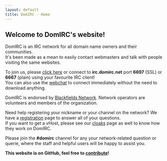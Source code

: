 ```yaml
---
layout: default
title: DomIRC - Home
---
```


## Welcome to DomIRC's website!

DomIRC is an IRC network for all domain name owners and their communities.  
It's been made as a mean to easily contact webmasters and talk with people visiting the same websites.  

To join us, please [click here](ircs://irc.domirc.net:6697) or connect to **irc.domirc.net** port **6697** (SSL) or **6667** (plain) using your favourite IRC client!  
You can also use the [webchat](webchat) to connect immediately without the need to download anything.

DomIRC is endorsed by [Blackfields Network](/about/#parent-organization). Network operators are volunteers and members of the organization.

Need help registering your nickname or your channel on the network? We have a [registration](registration) page to answer all of your questions.  
If you want to get a vHost, please see our [cloaks](cloaks) page as well to know how they work on DomIRC.

Please join the **#domirc** channel for any your network-related question or querie, where the staff and helpful users will be happy to assist you.

**This website is on GitHub, feel free to [contribute](https://github.com/DomIRC/domirc.github.io)!**
